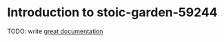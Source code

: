 # Introduction to stoic-garden-59244

TODO: write [great documentation](http://jacobian.org/writing/what-to-write/)
